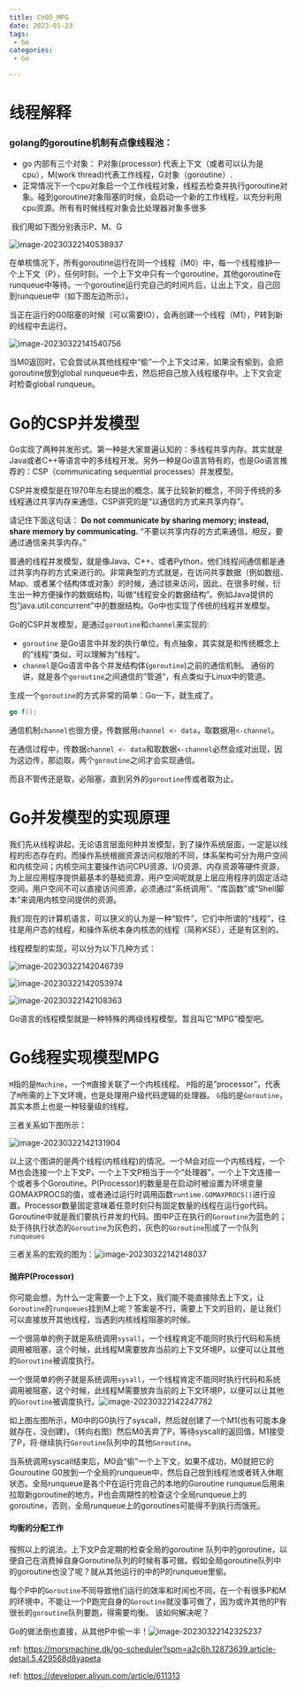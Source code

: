 ```yaml
---
title: Ch05_MPG
date: 2023-01-23
tags:
 - Go
categories:
 - Go

---
```






# 线程解释

 ### golang的goroutine机制有点像线程池：

+ go 内部有三个对象： P对象(processor) 代表上下文（或者可以认为是cpu），M(work thread)代表工作线程，G对象（goroutine）.
+ 正常情况下一个cpu对象启一个工作线程对象，线程去检查并执行goroutine对象。碰到goroutine对象阻塞的时候，会启动一个新的工作线程，以充分利用cpu资源。所有有时候线程对象会比处理器对象多很多

​    我们用如下图分别表示P、M、G

![image-20230322140538937](https://markdown-1301334775.cos.eu-frankfurt.myqcloud.com/image-20230322140538937.png)





在单核情况下，所有goroutine运行在同一个线程（M0）中，每一个线程维护一个上下文（P），任何时刻，一个上下文中只有一个goroutine，其他goroutine在runqueue中等待。一个goroutine运行完自己的时间片后，让出上下文，自己回到runqueue中（如下图左边所示）。

当正在运行的G0阻塞的时候（可以需要IO），会再创建一个线程（M1），P转到新的线程中去运行。

![image-20230322141540756](https://markdown-1301334775.cos.eu-frankfurt.myqcloud.com/image-20230322141540756.png)

当M0返回时，它会尝试从其他线程中“偷”一个上下文过来，如果没有偷到，会把goroutine放到global runqueue中去，然后把自己放入线程缓存中。上下文会定时检查global runqueue。



# Go的CSP并发模型



Go实现了两种并发形式。第一种是大家普遍认知的：多线程共享内存。其实就是Java或者C++等语言中的多线程开发。另外一种是Go语言特有的，也是Go语言推荐的：CSP（communicating sequential processes）并发模型。



CSP并发模型是在1970年左右提出的概念，属于比较新的概念，不同于传统的多线程通过共享内存来通信，CSP讲究的是“以通信的方式来共享内存”。



请记住下面这句话：
**Do not communicate by sharing memory; instead, share memory by communicating.**
“不要以共享内存的方式来通信，相反，要通过通信来共享内存。”



普通的线程并发模型，就是像Java、C++、或者Python，他们线程间通信都是通过共享内存的方式来进行的。非常典型的方式就是，在访问共享数据（例如数组、Map、或者某个结构体或对象）的时候，通过锁来访问，因此，在很多时候，衍生出一种方便操作的数据结构，叫做“线程安全的数据结构”。例如Java提供的包”java.util.concurrent”中的数据结构。Go中也实现了传统的线程并发模型。



Go的CSP并发模型，是通过`goroutine`和`channel`来实现的:

- `goroutine` 是Go语言中并发的执行单位。有点抽象，其实就是和传统概念上的”线程“类似，可以理解为”线程“。
- `channel`是Go语言中各个并发结构体(`goroutine`)之前的通信机制。 通俗的讲，就是各个`goroutine`之间通信的”管道“，有点类似于Linux中的管道。



生成一个`goroutine`的方式非常的简单：Go一下，就生成了。

```go
go f();
```



通信机制`channel`也很方便，传数据用`channel <- data`，取数据用`<-channel`。

在通信过程中，传数据`channel <- data`和取数据`<-channel`必然会成对出现，因为这边传，那边取，两个`goroutine`之间才会实现通信。

而且不管传还是取，必阻塞，直到另外的`goroutine`传或者取为止。





# Go并发模型的实现原理

我们先从线程讲起，无论语言层面何种并发模型，到了操作系统层面，一定是以线程的形态存在的。而操作系统根据资源访问权限的不同，体系架构可分为用户空间和内核空间；内核空间主要操作访问CPU资源、I/O资源、内存资源等硬件资源，为上层应用程序提供最基本的基础资源，用户空间呢就是上层应用程序的固定活动空间，用户空间不可以直接访问资源，必须通过“系统调用”、“库函数”或“Shell脚本”来调用内核空间提供的资源。



我们现在的计算机语言，可以狭义的认为是一种“软件”，它们中所谓的“线程”，往往是用户态的线程，和操作系统本身内核态的线程（简称KSE），还是有区别的。



线程模型的实现，可以分为以下几种方式：

![image-20230322142046739](https://markdown-1301334775.cos.eu-frankfurt.myqcloud.com/image-20230322142046739.png)

![image-20230322142053974](https://markdown-1301334775.cos.eu-frankfurt.myqcloud.com/image-20230322142053974.png)

![image-20230322142108363](https://markdown-1301334775.cos.eu-frankfurt.myqcloud.com/image-20230322142108363.png)



Go语言的线程模型就是一种特殊的两级线程模型。暂且叫它“MPG”模型吧。



# Go线程实现模型MPG

`M`指的是`Machine`，一个`M`直接关联了一个内核线程。
`P`指的是”processor”，代表了`M`所需的上下文环境，也是处理用户级代码逻辑的处理器。
`G`指的是`Goroutine`，其实本质上也是一种轻量级的线程。

三者关系如下图所示：

![image-20230322142131904](https://markdown-1301334775.cos.eu-frankfurt.myqcloud.com/image-20230322142131904.png)



以上这个图讲的是两个线程(内核线程)的情况。一个M会对应一个内核线程，一个M也会连接一个上下文P，一个上下文P相当于一个“处理器”，一个上下文连接一个或者多个Goroutine。P(Processor)的数量是在启动时被设置为环境变量GOMAXPROCS的值，或者通过运行时调用函数`runtime.GOMAXPROCS()`进行设置。Processor数量固定意味着任意时刻只有固定数量的线程在运行go代码。Goroutine中就是我们要执行并发的代码。图中P正在执行的`Goroutine`为蓝色的；处于待执行状态的`Goroutine`为灰色的，灰色的`Goroutine`形成了一个队列`runqueues`



三者关系的宏观的图为：![image-20230322142148037](https://markdown-1301334775.cos.eu-frankfurt.myqcloud.com/image-20230322142148037.png)



#### 抛弃P(Processor)

你可能会想，为什么一定需要一个上下文，我们能不能直接除去上下文，让`Goroutine`的`runqueues`挂到M上呢？答案是不行，需要上下文的目的，是让我们可以直接放开其他线程，当遇到内核线程阻塞的时候。

一个很简单的例子就是系统调用`sysall`，一个线程肯定不能同时执行代码和系统调用被阻塞，这个时候，此线程M需要放弃当前的上下文环境P，以便可以让其他的`Goroutine`被调度执行。



一个很简单的例子就是系统调用`sysall`，一个线程肯定不能同时执行代码和系统调用被阻塞，这个时候，此线程M需要放弃当前的上下文环境P，以便可以让其他的`Goroutine`被调度执行。![image-20230322142247782](https://markdown-1301334775.cos.eu-frankfurt.myqcloud.com/image-20230322142247782.png)



如上图左图所示，M0中的G0执行了syscall，然后就创建了一个M1(也有可能本身就存在，没创建)，（转向右图）然后M0丢弃了P，等待syscall的返回值，M1接受了P，将·继续执行`Goroutine`队列中的其他`Goroutine`。

当系统调用syscall结束后，M0会“偷”一个上下文，如果不成功，M0就把它的Gouroutine G0放到一个全局的runqueue中，然后自己放到线程池或者转入休眠状态。全局runqueue是各个P在运行完自己的本地的Goroutine runqueue后用来拉取新goroutine的地方。P也会周期性的检查这个全局runqueue上的goroutine，否则，全局runqueue上的goroutines可能得不到执行而饿死。



#### 均衡的分配工作

按照以上的说法，上下文P会定期的检查全局的goroutine 队列中的goroutine，以便自己在消费掉自身Goroutine队列的时候有事可做。假如全局goroutine队列中的goroutine也没了呢？就从其他运行的中的P的runqueue里偷。

每个P中的`Goroutine`不同导致他们运行的效率和时间也不同，在一个有很多P和M的环境中，不能让一个P跑完自身的`Goroutine`就没事可做了，因为或许其他的P有很长的`goroutine`队列要跑，得需要均衡。
该如何解决呢？

Go的做法倒也直接，从其他P中偷一半！![image-20230322142325237](https://markdown-1301334775.cos.eu-frankfurt.myqcloud.com/image-20230322142325237.png)



ref: https://morsmachine.dk/go-scheduler?spm=a2c6h.12873639.article-detail.5.429568d8yapeta

ref: https://developer.aliyun.com/article/611313